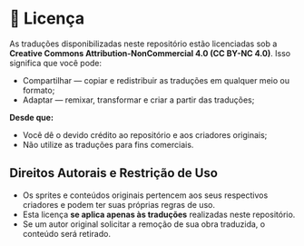 # 📌 Licença

As traduções disponibilizadas neste repositório estão licenciadas sob a **Creative Commons Attribution-NonCommercial 4.0 (CC BY-NC 4.0)**. Isso significa que você pode:

- Compartilhar — copiar e redistribuir as traduções em qualquer meio ou formato;
- Adaptar — remixar, transformar e criar a partir das traduções;

**Desde que:**
- Você dê o devido crédito ao repositório e aos criadores originais;
- Não utilize as traduções para fins comerciais.

## Direitos Autorais e Restrição de Uso
- Os sprites e conteúdos originais pertencem aos seus respectivos criadores e podem ter suas próprias regras de uso.
- Esta licença **se aplica apenas às traduções** realizadas neste repositório.
- Se um autor original solicitar a remoção de sua obra traduzida, o conteúdo será retirado.

